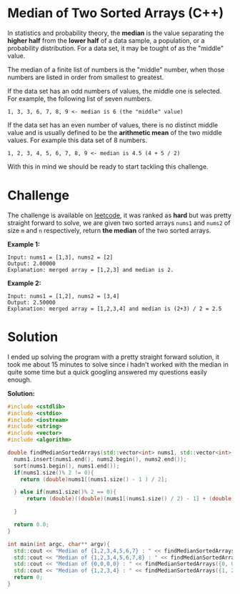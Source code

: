 # Median of Two Sorted Arrays (C++)
In statistics and probability theory, the **median** is the value separating the **higher half** from the **lower half** of a data sample, a population, or a probability distribution. For a data set, it may be tought of as the "middle" value.

The median of a finite list of numbers is the "middle" number, when those numbers are listed in order from smallest to greatest.

If the data set has an odd numbers of values, the middle one is selected. For example, the following list of seven numbers.

```
1, 3, 3, 6, 7, 8, 9 <- median is 6 (the "middle" value)
```

If the data set has an even number of values, there is no distinct middle value and is usually defined to be the **arithmetic mean** of the two middle values. For example this data set of  8 numbers.

```
1, 2, 3, 4, 5, 6, 7, 8, 9 <- median is 4.5 (4 + 5 / 2)
```

With this in mind we should be ready to start tackling this challenge.

# Challenge
The challenge is available on [leetcode](https://leetcode.com/problems/median-of-two-sorted-arrays/), it was ranked as **hard** but was pretty straight forward to solve, we are given two sorted arrays `nums1` and `nums2` of size `m` and `n` respectively, return **the median** of the two sorted arrays. 

**Example 1:**
```
Input: nums1 = [1,3], nums2 = [2]
Output: 2.00000
Explanation: merged array = [1,2,3] and median is 2.
```

**Example 2:**
```
Input: nums1 = [1,2], nums2 = [3,4]
Output: 2.50000
Explanation: merged array = [1,2,3,4] and median is (2+3) / 2 = 2.5
```

# Solution
I ended up solving the program with a pretty straight forward solution, it took me about 15 minutes to solve since i hadn't worked with the median in quite some time but a quick googling answered my questions easily enough.

**Solution:**
```cpp
#include <cstdlib>
#include <cstdio>
#include <iostream>
#include <string>
#include <vector>
#include <algorithm>

double findMedianSortedArrays(std::vector<int> nums1, std::vector<int> nums2){
  nums1.insert(nums1.end(), nums2.begin(), nums2.end());
  sort(nums1.begin(), nums1.end());
  if(nums1.size()% 2 != 0){
    return (double)nums1[(nums1.size() - 1 ) / 2];

  } else if(nums1.size()% 2 == 0){
      return (double)((double)(nums1[(nums1.size() / 2) - 1] + (double)nums1[((nums1.size()/ 2) + 1) - 1]) / 2);

  }

  return 0.0;
}

int main(int argc, char** argv){
  std::cout << "Median of {1,2,3,4,5,6,7} : " << findMedianSortedArrays({1,2,3}, {4,5,6,7}) << std::endl;
  std::cout << "Median of {1,2,3,4,5,6,7,8} : " << findMedianSortedArrays({1,2,3}, {4,5,6,7,8}) << std::endl;
  std::cout << "Median of {0,0,0,0} : " << findMedianSortedArrays({0, 0}, {0, 0}) << std::endl;
  std::cout << "Median of {1,2,3,4} : " << findMedianSortedArrays({1, 2}, {3, 4}) << std::endl;
  return 0;
}
```